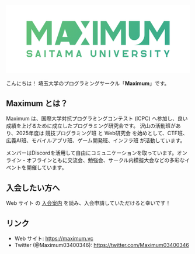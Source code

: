 <img src="https://github.com/saitamau-maximum/.github/blob/main/assets/Maximum.png?raw=true">

こんにちは！
埼玉大学のプログラミングサークル「**Maximum**」です。

## Maximum とは？

Maximum は、国際大学対抗プログラミングコンテスト (ICPC) へ参加し、良い成績を上げるために成立したプログラミング研究会です。
沢山の活動班があり、2025年度は 競技プログラミング班 と Web研究会 を始めとして、CTF班、広義AI班、モバイルアプリ班、ゲーム開発班、インフラ班 が活動しています。

メンバーはDiscordを活用して自由にコミュニケーションを取っています。オンライン・オフラインともに交流会、勉強会、サークル内模擬大会などの多彩なイベントを開催しています。

## 入会したい方へ

Web サイト の [入会案内](https://maximum.vc/join) を読み、入会申請していただけると幸いです！

## リンク

- Web サイト: <https://maximum.vc>
- Twitter (@Maximum03400346): <https://twitter.com/Maximum03400346>
